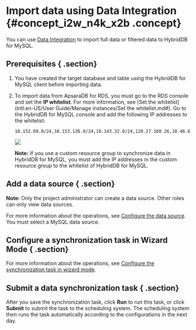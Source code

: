 # Import data using Data Integration {#concept_i2w_n4k_x2b .concept}

You can use [Data Integration](https://www.aliyun.com/product/cdp/) to import full data or filtered data to HybridDB for MySQL.

## Prerequisites { .section}

1.  You have created the target database and table using the HybridDB for MySQL client before importing data.
2.  To import data from ApsaraDB for RDS, you must go to the RDS console and set the **IP whitelist**. For more information, see [Set the whitelist](intl.en-US/User Guide/Manage instances/Set the whitelist.md#). Go to the HybridDB for MySQL console and add the following IP addresses to the whitelist:

    ```
    10.152.69.0/24,10.153.136.0/24,10.143.32.0/24,120.27.160.26,10.46.67.156,120.27.160.81,10.46.64.81,121.43.110.160,10.117.39.238,121.43.112.137,10.117.28.203,118.178.84.74,10.27.63.41,118.178.56.228,10.27.63.60,118.178.59.233,10.27.63.38,118.178.142.154,10.27.63.15,100.64.0.0/8
    ```

    ![](http://static-aliyun-doc.oss-cn-hangzhou.aliyuncs.com/assets/img/18505/153691218911363_en-US.png)

    **Note:** If you use a custom resource group to synchronize data in HybridDB for MySQL, you must add the IP addresses in the custom resource group to the whitelist of HybridDB for MySQL.


## Add a data source { .section}

**Note:** Only the project administrator can create a data source. Other roles can only view data sources.

For more information about the operations, see [Configure the data source](https://www.alibabacloud.com/help/faq-detail/74276.html). You must select a MySQL data source.

## Configure a synchronization task in Wizard Mode { .section}

For more information about the operations, see [Configure the synchronization task in wizard mode](https://www.alibabacloud.com/help/doc-detail/74303.html).

## Submit a data synchronization task { .section}

After you save the synchronization task, click **Run** to run this task, or click **Submit** to submit the task to the scheduling system. The scheduling system then runs the task automatically according to the configurations in the next day.

